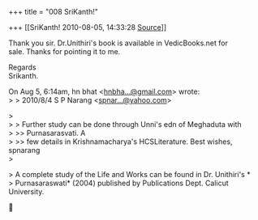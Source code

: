 +++
title = "008 SriKanth!"

+++
[[SriKanth!	2010-08-05, 14:33:28 [Source](https://groups.google.com/g/bvparishat/c/OxlLEsXoh9I)]]



Thank you sir. Dr.Unithiri's book is available in VedicBooks.net for  
sale. Thanks for pointing it to me.  
  
Regards  
Srikanth.  
  
On Aug 5, 6:14am, hn bhat \<[hnbha...@gmail.com]()\> wrote:  
\> \> 2010/8/4 S P Narang \<[spnar...@yahoo.com]()\>  

\>  
\> \> Further study can be done through Unni's edn of Meghaduta with  
\> \>\> Purnasarasvati. A  
\> \>\> few details in Krishnamacharya's HCSLiterature. Best wishes, spnarang  
\>  

\> A complete study of the Life and Works can be found in Dr. Unithiri's \*  
\> Purnasaraswati\* (2004) published by Publications Dept. Calicut University.  



